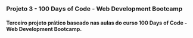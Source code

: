 ### Projeto 3 - 100 Days of Code - Web Development Bootcamp
#### Terceiro projeto prático baseado nas aulas do curso 100 Days of Code - Web Development Bootcamp.
